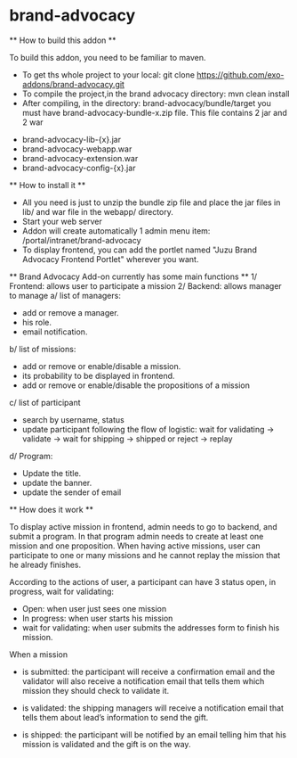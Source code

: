 brand-advocacy
==============
** How to build this addon **

To build this addon, you need to be familiar to maven.
+ To get ths whole project to your local: git clone https://github.com/exo-addons/brand-advocacy.git
+ To compile the project,in the brand advocacy directory: mvn clean install
+ After compiling, in the directory: brand-advocacy/bundle/target you must have brand-advocacy-bundle-x.zip file. This file contains 2 jar and 2 war
- brand-advocacy-lib-{x}.jar
- brand-advocacy-webapp.war
- brand-advocacy-extension.war
- brand-advocacy-config-{x}.jar

** How to install it **
+ All you need is just to unzip the bundle zip file and place the jar files in lib/ and war file in the webapp/ directory.
+ Start your web server
+ Addon will create automatically 1 admin menu item: /portal/intranet/brand-advocacy
+ To display frontend, you can add the portlet named "Juzu Brand Advocacy Frontend Portlet" wherever you want.

** Brand Advocacy Add-on currently has some main functions **
1/ Frontend: allows user to participate a mission
2/ Backend: allows manager to manage
a/ list of managers:
- add or remove a manager.
- his role.
- email notification.

b/ list of missions:
- add or remove or enable/disable a mission.
- its probability to be displayed in frontend.
- add or remove or enable/disable the propositions of a mission

c/ list of participant
- search by username, status
- update participant following the flow of logistic: wait for validating -> validate -> wait for shipping -> shipped or reject -> replay

d/ Program:
- Update the title.
- update the banner.
- update the sender of email

** How does it work **

To display active mission in frontend, admin needs to go to backend, and submit a program.
In that program admin needs to create at least one mission and one proposition.
When having active missions, user can participate to one or many missions and he cannot replay the mission that he already finishes.

According to the actions  of user, a participant can have 3 status open, in progress, wait for validating:
- Open: when user just sees one mission
- In progress: when user starts his mission
- wait for validating: when user submits the addresses form to finish his mission.

When a mission

- is submitted: the participant will receive a confirmation email and the validator will also receive a notification email that tells them which mission they should check to validate it.

- is validated: the shipping managers will receive a notification email that tells them about lead’s information to send the gift.

- is shipped: the participant will be notified by an email telling him that his mission is validated and the gift is on the way.